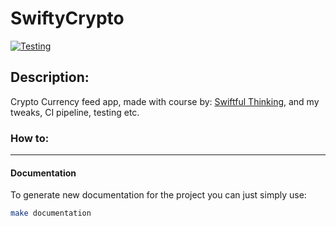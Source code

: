 # SwiftyCrypto

[![Testing](https://github.com/LSWarss/SwiftyCrypto/actions/workflows/Testing.yml/badge.svg?branch=main)](https://github.com/LSWarss/SwiftyCrypto/actions/workflows/Testing.yml)

## Description: 

Crypto Currency feed app, made with course by: [Swiftful Thinking](https://www.youtube.com/channel/UCp25X4LzOLaksp5qY0YMUzg), and my tweaks, CI pipeline, testing etc.

### How to: 
---
#### Documentation
To generate new documentation for the project you can just simply use: 

```bash
make documentation
```